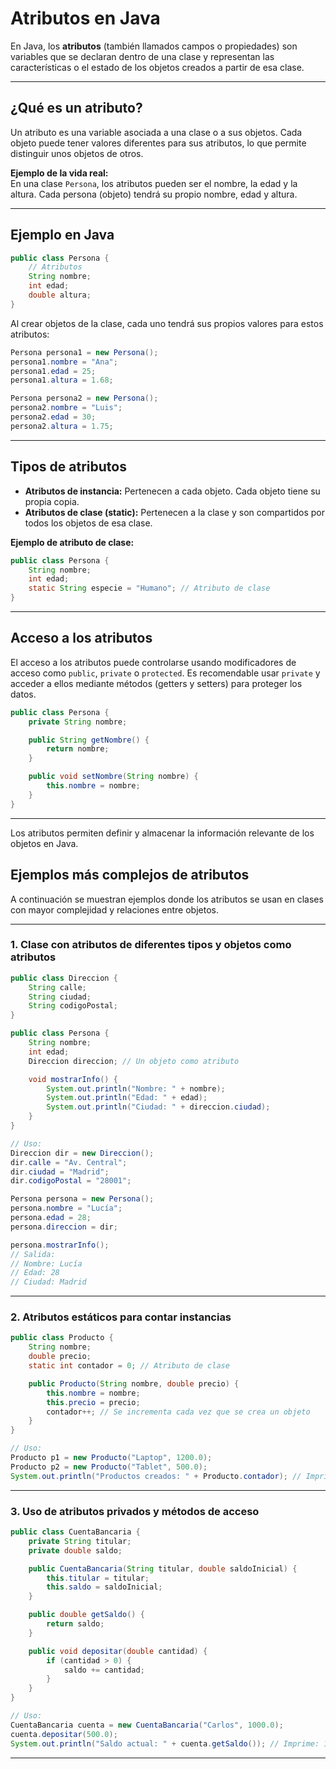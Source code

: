 # Atributos en Java

En Java, los **atributos** (también llamados campos o propiedades) son variables que se declaran dentro de una clase y representan las características o el estado de los objetos creados a partir de esa clase.

---

## ¿Qué es un atributo?

Un atributo es una variable asociada a una clase o a sus objetos. Cada objeto puede tener valores diferentes para sus atributos, lo que permite distinguir unos objetos de otros.

**Ejemplo de la vida real:**  
En una clase `Persona`, los atributos pueden ser el nombre, la edad y la altura. Cada persona (objeto) tendrá su propio nombre, edad y altura.

---

## Ejemplo en Java

```java
public class Persona {
    // Atributos
    String nombre;
    int edad;
    double altura;
}
```

Al crear objetos de la clase, cada uno tendrá sus propios valores para estos atributos:

```java
Persona persona1 = new Persona();
persona1.nombre = "Ana";
persona1.edad = 25;
persona1.altura = 1.68;

Persona persona2 = new Persona();
persona2.nombre = "Luis";
persona2.edad = 30;
persona2.altura = 1.75;
```

---

## Tipos de atributos

- **Atributos de instancia:** Pertenecen a cada objeto. Cada objeto tiene su propia copia.
- **Atributos de clase (static):** Pertenecen a la clase y son compartidos por todos los objetos de esa clase.

**Ejemplo de atributo de clase:**

```java
public class Persona {
    String nombre;
    int edad;
    static String especie = "Humano"; // Atributo de clase
}
```

---

## Acceso a los atributos

El acceso a los atributos puede controlarse usando modificadores de acceso como `public`, `private` o `protected`. Es recomendable usar `private` y acceder a ellos mediante métodos (getters y setters) para proteger los datos.

```java
public class Persona {
    private String nombre;

    public String getNombre() {
        return nombre;
    }

    public void setNombre(String nombre) {
        this.nombre = nombre;
    }
}
```

---

Los atributos permiten definir y almacenar la información relevante de los objetos en Java.

## Ejemplos más complejos de atributos

A continuación se muestran ejemplos donde los atributos se usan en clases con mayor complejidad y relaciones entre objetos.

---

### 1. Clase con atributos de diferentes tipos y objetos como atributos

```java
public class Direccion {
    String calle;
    String ciudad;
    String codigoPostal;
}

public class Persona {
    String nombre;
    int edad;
    Direccion direccion; // Un objeto como atributo

    void mostrarInfo() {
        System.out.println("Nombre: " + nombre);
        System.out.println("Edad: " + edad);
        System.out.println("Ciudad: " + direccion.ciudad);
    }
}

// Uso:
Direccion dir = new Direccion();
dir.calle = "Av. Central";
dir.ciudad = "Madrid";
dir.codigoPostal = "28001";

Persona persona = new Persona();
persona.nombre = "Lucía";
persona.edad = 28;
persona.direccion = dir;

persona.mostrarInfo();
// Salida:
// Nombre: Lucía
// Edad: 28
// Ciudad: Madrid
```

---

### 2. Atributos estáticos para contar instancias

```java
public class Producto {
    String nombre;
    double precio;
    static int contador = 0; // Atributo de clase

    public Producto(String nombre, double precio) {
        this.nombre = nombre;
        this.precio = precio;
        contador++; // Se incrementa cada vez que se crea un objeto
    }
}

// Uso:
Producto p1 = new Producto("Laptop", 1200.0);
Producto p2 = new Producto("Tablet", 500.0);
System.out.println("Productos creados: " + Producto.contador); // Imprime: 2
```

---

### 3. Uso de atributos privados y métodos de acceso

```java
public class CuentaBancaria {
    private String titular;
    private double saldo;

    public CuentaBancaria(String titular, double saldoInicial) {
        this.titular = titular;
        this.saldo = saldoInicial;
    }

    public double getSaldo() {
        return saldo;
    }

    public void depositar(double cantidad) {
        if (cantidad > 0) {
            saldo += cantidad;
        }
    }
}

// Uso:
CuentaBancaria cuenta = new CuentaBancaria("Carlos", 1000.0);
cuenta.depositar(500.0);
System.out.println("Saldo actual: " + cuenta.getSaldo()); // Imprime: 1500.0
```

---
